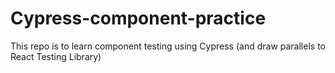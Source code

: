 # Cypress-component-practice
This repo is to learn component testing using Cypress (and draw parallels to React Testing Library)
